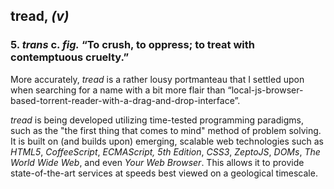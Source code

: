 ## tread, _(v)_
### 5. _trans_ c. _fig._ “To crush, to oppress; to treat with contemptuous cruelty.”

More accurately, _tread_ is a rather lousy portmanteau that I settled upon when searching for a name with a bit more flair than “local-js-browser-based-torrent-reader-with-a-drag-and-drop-interface”.

_tread_ is being developed utilizing time-tested programming paradigms, such as the "the first thing that comes to mind" method of problem solving. It is built on (and builds upon) emerging, scalable web technologies such as _HTML5_, _CoffeeScript_, _ECMAScript, 5th Edition_, _CSS3_, _ZeptoJS_, _DOMs_, _The World Wide Web_, and even _Your Web Browser_. This allows it to provide state-of-the-art services at speeds best viewed on a geological timescale.